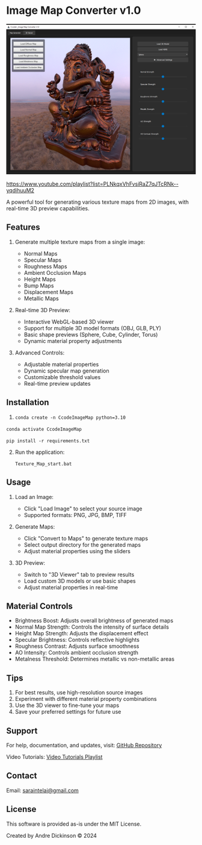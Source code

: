 # Image Map Converter v1.0


![image](https://github.com/Dahandla/Image-Map-Converter/blob/ef82f82da505ef16cf3c844ccd40007a8fe42d3c/resources/ScreenShot2.png)


https://www.youtube.com/playlist?list=PLNkqxVhFvsiRaZ7qJTcRNk--yqdihuuM2

A powerful tool for generating various texture maps from 2D images, with real-time 3D preview capabilities.

## Features
1. Generate multiple texture maps from a single image:
   - Normal Maps
   - Specular Maps
   - Roughness Maps
   - Ambient Occlusion Maps
   - Height Maps
   - Bump Maps
   - Displacement Maps
   - Metallic Maps

2. Real-time 3D Preview:
   - Interactive WebGL-based 3D viewer
   - Support for multiple 3D model formats (OBJ, GLB, PLY)
   - Basic shape previews (Sphere, Cube, Cylinder, Torus)
   - Dynamic material property adjustments

3. Advanced Controls:
   - Adjustable material properties
   - Dynamic specular map generation
   - Customizable threshold values
   - Real-time preview updates

## Installation
1. `conda create -n CcodeImageMap python=3.10`

`conda activate CcodeImageMap`

`pip install -r requirements.txt`
   
2. Run the application:
   ```
   Texture_Map_start.bat

## Usage
1. Load an Image:
   - Click "Load Image" to select your source image
   - Supported formats: PNG, JPG, BMP, TIFF

2. Generate Maps:
   - Click "Convert to Maps" to generate texture maps
   - Select output directory for the generated maps
   - Adjust material properties using the sliders

3. 3D Preview:
   - Switch to "3D Viewer" tab to preview results
   - Load custom 3D models or use basic shapes
   - Adjust material properties in real-time

## Material Controls
- Brightness Boost: Adjusts overall brightness of generated maps
- Normal Map Strength: Controls the intensity of surface details
- Height Map Strength: Adjusts the displacement effect
- Specular Brightness: Controls reflective highlights
- Roughness Contrast: Adjusts surface smoothness
- AO Intensity: Controls ambient occlusion strength
- Metalness Threshold: Determines metallic vs non-metallic areas

## Tips
1. For best results, use high-resolution source images
2. Experiment with different material property combinations
3. Use the 3D viewer to fine-tune your maps
4. Save your preferred settings for future use

## Support
For help, documentation, and updates, visit:
[GitHub Repository](https://github.com/Dahandla/Image-Map-Converter) 

Video Tutorials:
[Video Tutorials Playlist](https://www.youtube.com/playlist?list=PLNkqxVhFvsiRaZ7qJTcRNk--yqdihuuM2)

## Contact
Email: [saraintelai@gmail.com](mailto:saraintelai@gmail.com)

## License
This software is provided as-is under the MIT License.

Created by Andre Dickinson
© 2024 
